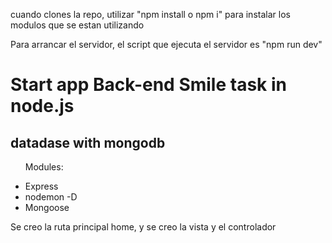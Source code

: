 <p>cuando clones la repo, utilizar "npm install o npm i" para instalar los modulos que se estan utilizando</p>

<p>Para arrancar el servidor, el script que ejecuta el servidor es "npm run dev"</p>

<h1>
    Start app Back-end Smile task in node.js
</h1>

<h2>
    datadase with mongodb
</h2>

<ul>
    <p>Modules:</p>
    <li>Express</li>
    <li>nodemon -D</li>
    <li>Mongoose</li>
</ul>


Se creo la ruta principal home, y se creo la vista y el controlador
